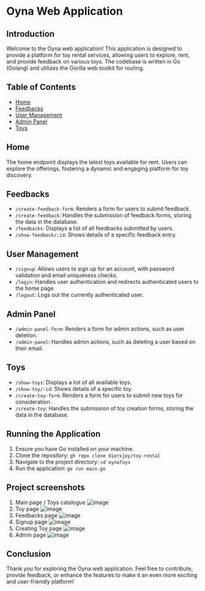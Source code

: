 # Oyna Web Application

## Introduction

Welcome to the Oyna web application! This application is designed to provide a platform for toy rental services, allowing users to explore, rent, and provide feedback on various toys. The codebase is written in Go (Golang) and utilizes the Gorilla web toolkit for routing.

## Table of Contents

- [Home](#home)
- [Feedbacks](#feedbacks)
- [User Management](#user-management)
- [Admin Panel](#admin-panel)
- [Toys](#toys)

## Home <a name="home"></a>

The home endpoint displays the latest toys available for rent. Users can explore the offerings, fostering a dynamic and engaging platform for toy discovery.

## Feedbacks <a name="feedbacks"></a>

- `/create-feedback-form`: Renders a form for users to submit feedback.
- `/create-feedback`: Handles the submission of feedback forms, storing the data in the database.
- `/feedbacks`: Displays a list of all feedbacks submitted by users.
- `/show-feedback/:id`: Shows details of a specific feedback entry.

## User Management <a name="user-management"></a>

- `/signup`: Allows users to sign up for an account, with password validation and email uniqueness checks.
- `/login`: Handles user authentication and redirects authenticated users to the home page.
- `/logout`: Logs out the currently authenticated user.

## Admin Panel <a name="admin-panel"></a>

- `/admin-panel-form`: Renders a form for admin actions, such as user deletion.
- `/admin-panel`: Handles admin actions, such as deleting a user based on their email.

## Toys <a name="toys"></a>

- `/show-toys`: Displays a list of all available toys.
- `/show-toy/:id`: Shows details of a specific toy.
- `/create-toy-form`: Renders a form for users to submit new toys for consideration.
- `/create-toy`: Handles the submission of toy creation forms, storing the data in the database.

## Running the Application

1. Ensure you have Go installed on your machine.
2. Clone the repository: `gh repo clone diorsjoy/toy-rental`
3. Navigate to the project directory: `cd oynaToys`
4. Run the application: `go run main.go`

## Project screenshots
1. Main page / Toys catalogue
![image](https://github.com/diorsjoy/toy-rental/assets/134860120/80782724-d42e-4c13-bc6b-9de54f2d99ae)
2. Toy page
![image](https://github.com/diorsjoy/toy-rental/assets/134860120/451146fc-5b4f-43d5-976e-bf145f3edcee)
3. Feedbacks page
![image](https://github.com/diorsjoy/toy-rental/assets/134860120/c555d7c2-2cdd-427b-bbd3-e0daa1b2daea)
4. Signup page
![image](https://github.com/diorsjoy/toy-rental/assets/134860120/661381d7-772d-41f7-8f21-ab2df1959591)
5. Creating Toy page
![image](https://github.com/diorsjoy/toy-rental/assets/134860120/e494cb41-9c7c-4f4f-af2b-cd04cd0f70c8)
6. Admin page
![image](https://github.com/diorsjoy/toy-rental/assets/134860120/1e3f7ed9-08c9-4651-beb4-04d45ee9d13d)

## Conclusion

Thank you for exploring the Oyna web application. Feel free to contribute, provide feedback, or enhance the features to make it an even more exciting and user-friendly platform!
